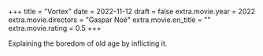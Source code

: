 +++
title = "Vortex"
date = 2022-11-12
draft = false
extra.movie.year = 2022
extra.movie.directors = "Gaspar Noé"
extra.movie.en_title = ""
extra.movie.rating = 0.5
+++

Explaining the boredom of old age by inflicting it.<!-- more -->